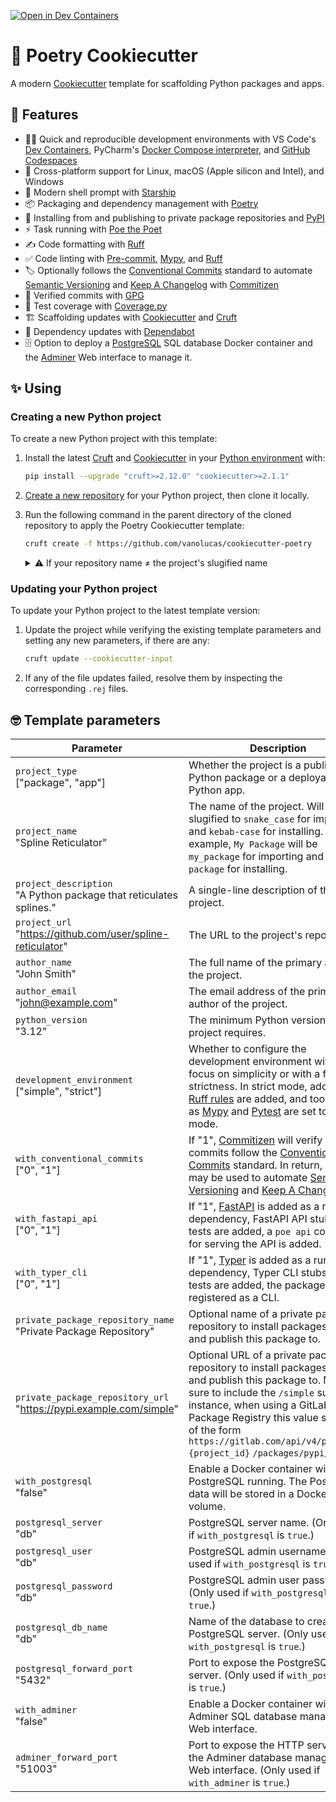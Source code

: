 [![Open in Dev Containers](https://img.shields.io/static/v1?label=Dev%20Containers&message=Open&color=blue&logo=visualstudiocode)](https://vscode.dev/redirect?url=vscode://ms-vscode-remote.remote-containers/cloneInVolume?url=https://github.com/vanolucas/cookiecutter-poetry)

# 🍪 Poetry Cookiecutter

A modern [Cookiecutter](https://github.com/cookiecutter/cookiecutter) template for scaffolding Python packages and apps.

## 🎁 Features

- 🧑‍💻 Quick and reproducible development environments with VS Code's [Dev Containers](https://code.visualstudio.com/docs/devcontainers/containers), PyCharm's [Docker Compose interpreter](https://www.jetbrains.com/help/pycharm/using-docker-compose-as-a-remote-interpreter.html#docker-compose-remote), and [GitHub Codespaces](https://github.com/features/codespaces)
- 🌈 Cross-platform support for Linux, macOS (Apple silicon and Intel), and Windows
- 🐚 Modern shell prompt with [Starship](https://github.com/starship/starship)
- 📦 Packaging and dependency management with [Poetry](https://github.com/python-poetry/poetry)
- 🚚 Installing from and publishing to private package repositories and [PyPI](https://pypi.org/)
- ⚡️ Task running with [Poe the Poet](https://github.com/nat-n/poethepoet)
- ✍️ Code formatting with [Ruff](https://github.com/charliermarsh/ruff)
- ✅ Code linting with [Pre-commit](https://pre-commit.com/), [Mypy](https://github.com/python/mypy), and [Ruff](https://github.com/charliermarsh/ruff)
- 🏷 Optionally follows the [Conventional Commits](https://www.conventionalcommits.org/) standard to automate [Semantic Versioning](https://semver.org/) and [Keep A Changelog](https://keepachangelog.com/) with [Commitizen](https://github.com/commitizen-tools/commitizen)
- 💌 Verified commits with [GPG](https://gnupg.org/)
- 🧪 Test coverage with [Coverage.py](https://github.com/nedbat/coveragepy)
- 🏗 Scaffolding updates with [Cookiecutter](https://github.com/cookiecutter/cookiecutter) and [Cruft](https://github.com/cruft/cruft)
- 🧰 Dependency updates with [Dependabot](https://docs.github.com/en/code-security/supply-chain-security/keeping-your-dependencies-updated-automatically/about-dependabot-version-updates)
- 🗄️ Option to deploy a [PostgreSQL](https://www.postgresql.org/) SQL database Docker container and the [Adminer](https://www.adminer.org/) Web interface to manage it.

## ✨ Using

### Creating a new Python project

To create a new Python project with this template:

1. Install the latest [Cruft](https://github.com/cruft/cruft) and [Cookiecutter](https://github.com/cookiecutter/cookiecutter) in your [Python environment](https://github.com/pyenv/pyenv-virtualenv) with:

   ```sh
   pip install --upgrade "cruft>=2.12.0" "cookiecutter>=2.1.1"
   ```

2. [Create a new repository](https://github.com/new) for your Python project, then clone it locally.
3. Run the following command in the parent directory of the cloned repository to apply the Poetry Cookiecutter template:

   ```sh
   cruft create -f https://github.com/vanolucas/cookiecutter-poetry
   ```

   <details>

   <summary>⚠️ If your repository name ≠ the project's slugified name</summary>

   If your repository name differs from your project's slugified name (see `project_name` in the [Template parameters](https://github.com/vanolucas/cookiecutter-poetry#-template-parameters) below), you will need to copy the scaffolded project into the repository with:

      ```sh
      cp -r {project-name}/ {repository-name}/
      ```

   </details>

### Updating your Python project

To update your Python project to the latest template version:

1. Update the project while verifying the existing template parameters and setting any new parameters, if there are any:

   ```sh
   cruft update --cookiecutter-input
   ```

2. If any of the file updates failed, resolve them by inspecting the corresponding `.rej` files.

## 🤓 Template parameters

| Parameter                                                                 | Description                                                                                                                                                                                                                                                                                                                         |
| ------------------------------------------------------------------------- | ----------------------------------------------------------------------------------------------------------------------------------------------------------------------------------------------------------------------------------------------------------------------------------------------------------------------------------- |
| `project_type` <br> ["package", "app"]                                    | Whether the project is a publishable Python package or a deployable Python app.                                                                                                                                                                                                                                                     |
| `project_name` <br> "Spline Reticulator"                                  | The name of the project. Will be slugified to `snake_case` for importing and `kebab-case` for installing. For example, `My Package` will be `my_package` for importing and `my-package` for installing.                                                                                                                             |
| `project_description` <br> "A Python package that reticulates splines."   | A single-line description of the project.                                                                                                                                                                                                                                                                                           |
| `project_url` <br> "<https://github.com/user/spline-reticulator>"         | The URL to the project's repository.                                                                                                                                                                                                                                                                                                |
| `author_name` <br> "John Smith"                                           | The full name of the primary author of the project.                                                                                                                                                                                                                                                                                 |
| `author_email` <br> "<john@example.com>"                                  | The email address of the primary author of the project.                                                                                                                                                                                                                                                                             |
| `python_version` <br> "3.12"                                              | The minimum Python version that the project requires.                                                                                                                                                                                                                                                                               |
| `development_environment` <br> ["simple", "strict"]                       | Whether to configure the development environment with a focus on simplicity or with a focus on strictness. In strict mode, additional [Ruff rules](https://beta.ruff.rs/docs/rules/) are added, and tools such as [Mypy](https://github.com/python/mypy) and [Pytest](https://github.com/pytest-dev/pytest) are set to strict mode. |
| `with_conventional_commits` <br> ["0", "1"]                               | If "1", [Commitizen](https://github.com/commitizen-tools/commitizen) will verify that your commits follow the [Conventional Commits](https://www.conventionalcommits.org/) standard. In return, `cz bump` may be used to automate [Semantic Versioning](https://semver.org/) and [Keep A Changelog](https://keepachangelog.com/).   |
| `with_fastapi_api` <br> ["0", "1"]                                        | If "1", [FastAPI](https://github.com/tiangolo/fastapi) is added as a run time dependency, FastAPI API stubs and tests are added, a `poe api` command for serving the API is added.                                                                                                                                                  |
| `with_typer_cli` <br> ["0", "1"]                                          | If "1", [Typer](https://github.com/tiangolo/typer) is added as a run time dependency, Typer CLI stubs and tests are added, the package itself is registered as a CLI.                                                                                                                                                               |
| `private_package_repository_name` <br> "Private Package Repository"       | Optional name of a private package repository to install packages from and publish this package to.                                                                                                                                                                                                                                 |
| `private_package_repository_url` <br> "<https://pypi.example.com/simple>" | Optional URL of a private package repository to install packages from and publish this package to. Make sure to include the `/simple` suffix. For instance, when using a GitLab Package Registry this value should be of the form `https://gitlab.com/api/v4/projects/` `{project_id}` `/packages/pypi/simple`.                     |
| `with_postgresql` <br> "false" | Enable a Docker container with PostgreSQL running. The PostgreSQL data will be stored in a Docker volume.                     |
| `postgresql_server` <br> "db" | PostgreSQL server name. (Only used if `with_postgresql` is `true`.)                     |
| `postgresql_user` <br> "db" | PostgreSQL admin username. (Only used if `with_postgresql` is `true`.)                     |
| `postgresql_password` <br> "db" | PostgreSQL admin user password. (Only used if `with_postgresql` is `true`.)                     |
| `postgresql_db_name` <br> "db" | Name of the database to create in the PostgreSQL server. (Only used if `with_postgresql` is `true`.)                     |
| `postgresql_forward_port` <br> "5432" | Port to expose the PostgreSQL server. (Only used if `with_postgresql` is `true`.)                     |
| `with_adminer` <br> "false" | Enable a Docker container with the Adminer SQL database management Web interface.                     |
| `adminer_forward_port` <br> "51003" | Port to expose the HTTP server for the Adminer database management Web interface. (Only used if `with_adminer` is `true`.)                     |
